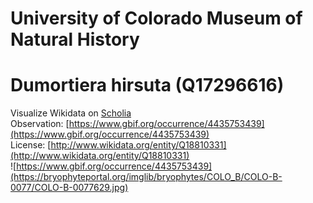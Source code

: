
University of Colorado Museum of Natural History
================================================

# Dumortiera hirsuta (Q17296616)
  
Visualize Wikidata on [Scholia](https://scholia.toolforge.org/taxon/Q17296616)  
Observation: [https://www.gbif.org/occurrence/4435753439](https://www.gbif.org/occurrence/4435753439)  
License: [http://www.wikidata.org/entity/Q18810331](http://www.wikidata.org/entity/Q18810331)  
![https://www.gbif.org/occurrence/4435753439](https://bryophyteportal.org/imglib/bryophytes/COLO_B/COLO-B-0077/COLO-B-0077629.jpg)